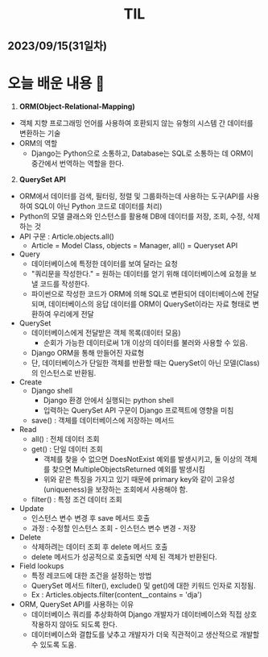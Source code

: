 # <center>TIL<center>
## 2023/09/15(31일차)

# 오늘 배운 내용 :memo:

1. **ORM(Object-Relational-Mapping)**
  - 객체 지향 프로그래밍 언어를 사용하여 호환되지 않는 유형의 시스템 간 데이터를 변환하는 기술
  - ORM의 역할
    - Django는 Python으로 소통하고, Database는 SQL로 소통하는 데 ORM이 중간에서 번역하는 역할을 한다.

2. **QuerySet API**
  - ORM에서 데이터를 검색, 필터링, 정렬 및 그룹화하는데 사용하는 도구(API를 사용하여 SQL이 아닌 Python 코드로 데이터를 처리)
  - Python의 모델 클래스와 인스턴스를 활용해 DB에 데이터를 저장, 조회, 수정, 삭제하는 것
  - API 구문 : Article.objects.all()
    - Article = Model Class, objects = Manager, all() = Queryset API
  - Query
    - 데이터베이스에 특정한 데이터를 보여 달라는 요청
    - "쿼리문을 작성한다." = 원하는 데이터를 얻기 위해 데이터베이스에 요청을 보낼 코드를 작성한다.
    - 파이썬으로 작성한 코드가 ORM에 의해 SQL로 변환되어 데이터베이스에 전달되며, 데이터베이스의 응답 데이터를 ORM이 QuerySet이라는 자료 형태로 변환하여 우리에게 전달
  - QuerySet
    - 데이터베이스에게 전달받은 객체 목록(데이터 모음)
      - 순회가 가능한 데이터로써 1개 이상의 데이터를 불러와 사용할 수 있음.
    - Django ORM을 통해 만들어진 자료형
    - 단, 데이터베이스가 단일한 객체를 반환할 때는 QuerySet이 아닌 모델(Class)의 인스턴스로 반환됨.
  - Create
    - Django shell
      - Django 환경 안에서 실행되는 python shell
      - 입력하는 QuerySet API 구문이 Django 프로젝트에 영향을 미침
    - save() : 객체를 데이터베이스에 저장하는 메서드
  - Read
    - all() : 전체 데이터 조회
    - get() : 단일 데이터 조회
      - 객체를 찾을 수 없으면 DoesNotExist 예외를 발생시키고, 둘 이상의 객체를 찾으면 MultipleObjectsReturned 예외를 발생시킴
      - 위와 같은 특징을 가지고 있기 때문에 primary key와 같이 고유성(uniqueness)을 보장하는 조회에서 사용해야 함.
    - filter() : 특정 조건 데이터 조회
  - Update
    - 인스턴스 변수 변경 후 save 메서드 호출
    - 과정 : 수정할 인스턴스 조회 - 인스턴스 변수 변경 - 저장
  - Delete
    - 삭제하려는 데이터 조회 후 delete 메서드 호출
    - delete 메서드가 성공적으로 호출되면 삭제 된 객체가 반환된다.
  - Field lookups
    - 특정 레코드에 대한 조건을 설정하는 방법
    - QuerySet 메서드 filter(), exclude() 및 get()에 대한 키워드 인자로 지정됨.
    - Ex : Articles.objects.filter(content__contains = 'dja')
  - ORM, QuerySet API를 사용하는 이유
    - 데이터베이스 쿼리를 추상화하여 Django 개발자가 데이터베이스와 직접 상호작용하지 않아도 되도록 한다.
    - 데이터베이스와 결합도를 낮추고 개발자가 더욱 직관적이고 생산적으로 개발할 수 있도록 도움.